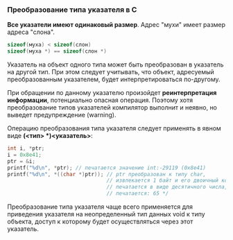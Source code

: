### Преобразование типа указателя в С ###

**Все указатели имеют одинаковый размер**. Адрес "мухи" имеет размер адреса "слона".
```c
sizeof(муха) < sizeof(слон)
sizeof(муха *) == sizeof(слон *)
```
Указатель на объект одного типа может быть преобразован в указатель на другой тип. При этом следует учитывать, 
что объект, адресуемый преобразованным указателем, будет интерпретироваться по-другому.

При обращении по данному указателю произойдет **реинтерпретация информации**, потенциально опасная операция. Поэтому 
хотя преобразование типов указателей компилятор выполнит и неявно, но выведет предупреждение (warning).

Операцию преобразования типа указателя следует применять в явном виде __(<тип> *)<указатель>__:
```c
int i, *ptr;
i = 0x8e41;
ptr = &i;
printf("%d\n", *ptr); // печатается значение int:-29119 (0x8e41)
printf("%d\n", *((char *)ptr)); // ptr преобразован к типу сhar, 
                                // извлекается 1 байт и его двоичный код
                                // печатается в виде десятичного числа,  
                                // печатается: 65 */
```
Преобразование типа указателя чаще всего применяется для приведения указателя на неопределенный тип данных void к 
типу объекта, доступ к которому будет осуществляться через этот указатель.
